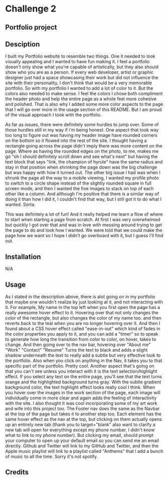 # Challenge 2
## Portfolio project

## Desciption 
I built my Portfolio website to resemble two things. One it needed to look visually appealing and I wanted to have fun making it. I feel a portfolio doesn't only show what you're capable of artistically, but they also should show who you are as a person. If every web developer, artist or graphic designer just had a space showcasing their work but did not influence the site with their personality, I don't think that would be a very memorable portfolio. So with my portfolio I wanted to add a lot of color to it. But the colors also needed to make sense. I feel the colors I chose both compliment the header photo and help the entire page as a whole feel more cohesive and polished. That is also why I added some more color aspects to the page that I will go over more in the usage section of this README. But I am proud of the visual approach I took with the portfolio.
 
As far as issues, there were definitely some hurdles to jump over. Some of those hurdles still in my way if i'm being honest. One aspect that took way too long to figure out was having my header image have rounded corners on the bottom so it flowed into the rest of the site. I thought having a rectangle going across the page didn't imply there was more content on the page. Where as having the rounded edges on the photo, to me, makes me go "oh I should definitely scroll down and see what's next" but having the text block that says "link, the champion of hyrule" have the same radius and stay in that position when shrinking the page down was the big challenge but was happy with how it turned out. The other big issue I had was when I shrunk the page all the way to a mobile viewing, I wanted my profile photo to switch to a circle shape instead of the slightly rounded square in full screen mode, and then I wanted the five images to stack on top of each other like a column. And although I'm positive that there is a similar way of doing it than how I did it, I couldn't find that way, but I still got it to do what I wanted. Sorta.  
 
This was definitely a lot of fun! And it really helped me learn a flow of where to start when starting a page from scratch. At first I was very overwhelmed but quickly I got over that and was in love with messing around trying to get the page to do and look how I wanted. We were told that we could make the page how we want so I hope I didn't go overboard with it, but I guess I'll find out.  
 
## Installation
 
N/A
 
## Usage
 
As I stated in the description above, there is alot going on in my portfolio that maybe one wouldn't realize by just looking at it, and not interacting with it. For example, My name in the top left when you first open the page has a really awesome hover effect to it. Hovering over that not only changes the color of the rectangle, but also changes the color of my name too. and then reverts back to the teal when you are no longer hovering over it. And then I found about a CSS hover effect called "ease-in-out" which kind of fades in the color properties you apply to it, and you can add a "timer" so to speak to generate how long the transition from color to color, on hover, takes to change. And then going over to the nav bar, hovering over "About me" "Work" "Contact" "Resume" Turns the text to black and adds a slight shadow underneath the text to really add a subtle but very effective look to the portfolio. Also when you click on anything in the Nav, it takes you to that specific part of the portfolio. Pretty cool. Another aspect that's going on that you can't see unless you interact with it is the text selection/highlight effect. If you select any text on the entire page, you'll see that the text turns orange and the highlighted background turns gray. With the subtle gradient background color, the text highlight effect looks really cool I think. When you hover over the images in the work section of the page, each image will individually come in more clear and again adds the feeling of interactivity with the site. I also thought it was cool incorporating some of my art work and wife into this project too. The Footer nav does the same as the Navbar at the top of the page but takes it to another step too. Each element has the same hover effect as the nav at the top, but clicking on them actually opens up an entirely new tab (thank you to target="blank" also want to clarify a new tab will open for everything except my phone number, I didn't know what to link to my phone number). But clicking my email, should prompt your computer to open up your default email so you can send me an email directly. Github and Twitter will link to my GitHub and Twitter, and then the Apple music playlist will link to a playlist called "Anthems" that I add a bunch of music to all the time. Sorry it's not spotify.  


## Credits 
